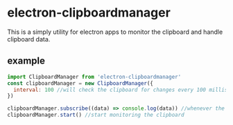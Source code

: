 # electron-clipboardmanager

This is a simply utility for electron apps to monitor the clipboard and handle clipboard data.

## example
```javascript
import ClipboardManager from 'electron-clipboardmanager'
const clipboardManager = new ClipboardManager({
  interval: 100 //will check the clipboard for changes every 100 milliseconds
})

clipboardManager.subscribe((data) => console.log(data)) //whenever the clipboard changes, listener will be called
clipboardManager.start() //start monitoring the clipboard
```
